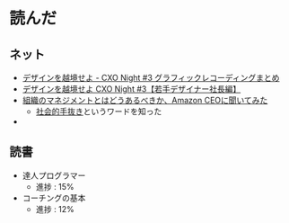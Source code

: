 # 読んだ

## ネット
* [デザインを越境せよ - CXO Night #3 グラフィックレコーディングまとめ](https://note.mu/shiratoriyurie/n/n7e81c4eb6cc4)
* [デザインを越境せよ CXO Night #3【若手デザイナー社長編】](https://goodpatch.com/blog/cxo-night-03-junior/)
* [組織のマネジメントとはどうあるべきか、Amazon CEOに聞いてみた](https://blog.todoist.com/ja/2016/12/05/%E5%B0%8F%E3%81%95%E3%81%84%E3%83%81%E3%83%BC%E3%83%A0%E3%81%AE%E3%81%99%E3%81%99%E3%82%81/)
	* [社会的手抜き](https://ja.wikipedia.org/wiki/%E7%A4%BE%E4%BC%9A%E7%9A%84%E6%89%8B%E6%8A%9C%E3%81%8D)というワードを知った
* 

## 読書
* 達人プログラマー
	* 進捗 : 15%
* コーチングの基本
	* 進捗 : 12%